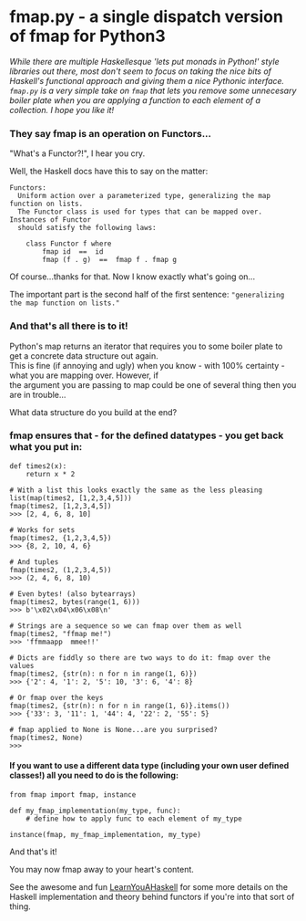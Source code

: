 # fmap.py - a single dispatch version of fmap for Python3

*While there are multiple Haskellesque 'lets put monads in Python!' style libraries out there, most don't seem to focus
on taking the nice bits of Haskell's functional approach and giving them a nice Pythonic interface.<br> `fmap.py` is a very simple take on `fmap` that lets you remove some unnecesary boiler plate when you are applying a function to each
element of a collection. I hope you like it!*


### They say fmap is an operation on Functors...
"What's a Functor?!", I hear you cry.

Well, the Haskell docs have this to say on the matter:
```
Functors:
  Uniform action over a parameterized type, generalizing the map function on lists. 
  The Functor class is used for types that can be mapped over. Instances of Functor 
  should satisfy the following laws:

    class Functor f where
        fmap id  ==  id
        fmap (f . g)  ==  fmap f . fmap g
```

Of course...thanks for that. Now I know exactly what's going on...

The important part is the second half of the first sentence: `"generalizing the map function on lists."`

### And that's all there is to it!

Python's map returns an iterator that requires you to some boiler plate to get a concrete data structure out again.<br>
This is fine (if annoying and ugly) when you know - with 100% certainty - what you are mapping over. However, if<br>
the argument you are passing to map could be one of several thing then you are in trouble...

What data structure do you build at the end?

### fmap ensures that - for the defined datatypes - you get back what you put in:
```
def times2(x):
    return x * 2

# With a list this looks exactly the same as the less pleasing list(map(times2, [1,2,3,4,5]))
fmap(times2, [1,2,3,4,5])
>>> [2, 4, 6, 8, 10]

# Works for sets
fmap(times2, {1,2,3,4,5})
>>> {8, 2, 10, 4, 6}

# And tuples
fmap(times2, (1,2,3,4,5))
>>> (2, 4, 6, 8, 10)

# Even bytes! (also bytearrays)
fmap(times2, bytes(range(1, 6)))
>>> b'\x02\x04\x06\x08\n'

# Strings are a sequence so we can fmap over them as well
fmap(times2, "ffmap me!")
>>> 'ffmmaapp  mmee!!'

# Dicts are fiddly so there are two ways to do it: fmap over the values
fmap(times2, {str(n): n for n in range(1, 6)})
>>> {'2': 4, '1': 2, '5': 10, '3': 6, '4': 8}

# Or fmap over the keys
fmap(times2, {str(n): n for n in range(1, 6)}.items())
>>> {'33': 3, '11': 1, '44': 4, '22': 2, '55': 5}

# fmap applied to None is None...are you surprised?
fmap(times2, None)
>>>
```

#### If you want to use a different data type (including your own user defined classes!) all you need to do is the following:

```
from fmap import fmap, instance

def my_fmap_implementation(my_type, func):
    # define how to apply func to each element of my_type

instance(fmap, my_fmap_implementation, my_type)
```

And that's it!

You may now fmap away to your heart's content.

See the awesome and fun [LearnYouAHaskell](http://learnyouahaskell.com/functors-applicative-functors-and-monoids)
for some more details on the Haskell implementation and theory behind functors if you're into that sort of thing.
